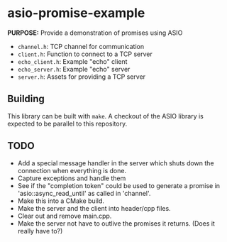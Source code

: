 # asio-promise-example

**PURPOSE:** Provide a demonstration of promises using ASIO

- `channel.h`: TCP channel for communication
- `client.h`: Function to connect to a TCP server
- `echo_client.h`: Example "echo" client
- `echo_server.h`: Example "echo" server
- `server.h`: Assets for providing a TCP server

## Building
This library can be built with `make`. A checkout of the ASIO library is expected to be parallel to this repository.

## TODO
- Add a special message handler in the server which shuts down the connection
  when everything is done.
- Capture exceptions and handle them
- See if the "completion token" could be used to generate a promise in
  'asio::async_read_until' as called in 'channel'.
- Make this into a CMake build.
- Make the server and the client into header/cpp files.
- Clear out and remove main.cpp.
- Make the server not have to outlive the promises it returns. (Does it really
  have to?)

